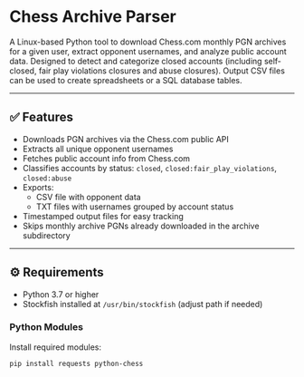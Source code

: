 # Chess Archive Parser

A Linux-based Python tool to download Chess.com monthly PGN archives for a given user, extract opponent usernames, and analyze public account data. Designed to detect and categorize closed accounts (including self-closed, fair play violations closures and abuse closures). Output CSV files can be used to create spreadsheets or a SQL database tables.

---

## ✅ Features

- Downloads PGN archives via the Chess.com public API
- Extracts all unique opponent usernames
- Fetches public account info from Chess.com
- Classifies accounts by status: `closed`, `closed:fair_play_violations`, `closed:abuse`
- Exports:
  - CSV file with opponent data
  - TXT files with usernames grouped by account status
- Timestamped output files for easy tracking
- Skips monthly archive PGNs already downloaded in the archive subdirectory

---

## ⚙️ Requirements

- Python 3.7 or higher
- Stockfish installed at `/usr/bin/stockfish` (adjust path if needed)

### Python Modules

Install required modules:

```bash
pip install requests python-chess

